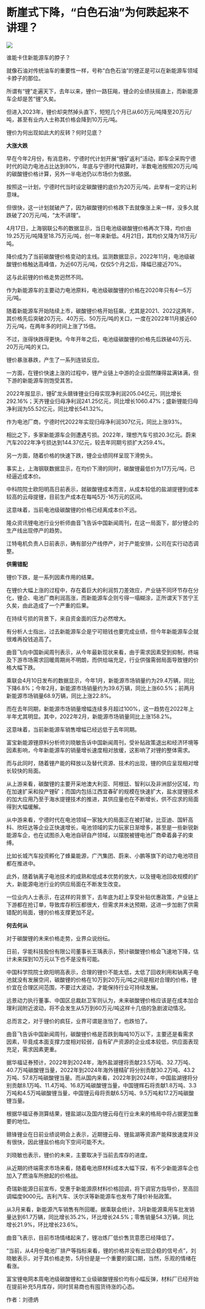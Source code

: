 # 断崖式下降，“白色石油”为何跌起来不讲理？

![](https://inews.gtimg.com/news_bt/Ot4jRteYHoBgNgkdtcKyHCE0Ngu4GCuyEwDApVP5OUtqAAA/1000)

谁能卡住新能源车的脖子？

就像石油对传统油车的重要性一样，号称“白色石油”的锂正是可以在新能源车领域卡脖子的那位。

所谓有“锂”走遍天下，去年以来，锂价一路狂飚，锂企的业绩扶摇直上，而新能源车企却是苦“锂”久矣。

但进入2023年，锂价却突然掉头直下，短短几个月已从60万元/吨降至20万元/吨，甚至有业内人士称其价格会降到10万元/吨。

锂价为何出现如此大的反转？何时见底？

**大涨大跌**

早在今年2月份，有消息称，宁德时代计划开展“锂矿返利”活动，即车企采购宁德时代的动力电池占比达到80%，年底与宁德时代结算时，半数电池按照20万元/吨的碳酸锂价格计算，另外一半电池仍以市场价为依据。

按照这一计划，宁德时代当时设定碳酸锂的底价为20万元/吨，此举有一定的让利意味。

但很快，这一计划就破产了，因为碳酸锂的价格跌下去就像涨上来一样，没多久就跌破了20万元/吨，“太不讲理”。

4月17日，上海钢联公布的数据显示，当日电池级碳酸锂价格再次下降，均价由19.25万元/吨降至18.75万元/吨，创一年来新低。4月21日，其均价又降为18万元/吨。

降价成为了当前碳酸锂价格变动的主线。监测数据显示，2022年11月，电池级碳酸锂价格触达高峰值，为近60万元/吨，仅仅5个月之后，降幅已接近70%。

这与此前锂的价格走势迥然不同。

作为新能源车的主要动力电池原料，电池级碳酸锂的价格在2020年只有4—5万元/吨。

随着新能源车开始陆续上市，碳酸锂价格开始狂飙，尤其是2021、2022这两年，其价格先后突破20万元、40万元、50万元/吨的关口，一度在2022年11月接近60万元/吨，在两年多的时间上涨了15倍。

不过，涨得快跌得更快。今年开年之后，电池级碳酸锂的价格先后跌破40万元、20万元/吨的关口。

锂价暴涨暴跌，产生了一系列连锁反应。

一方面，在锂价快速上涨的过程中，锂产业链上中游的企业固然赚得盆满钵满，但下游的新能源车则饱受其苦。

2022年报显示，锂矿龙头赣锋锂业归母实现净利润205.04亿元，同比增长292.16%；天齐锂业归母净利润241.25亿元，同比增长1060.47%；盛新锂能归母净利润为55.52亿元，同比增长541.32%。

作为电池厂商，宁德时代2022年实现归母净利润307亿元，同比上涨93%。

相比之下，多家新能源车企则遭遇亏损。2022年，理想汽车亏损20.3亿元。蔚来汽车2022年净亏损达到144.37亿元，较去年同期亏损扩大259.4%。

另一方面，随着价格的快速下跌，锂企业绩同样呈现下滑势头。

事实上，上海钢联数据显示，在均价下滑的同时，碳酸锂最低价为17万元/吨，已经逼近成本价。

中科院院士欧阳明高日前表示，就碳酸锂成本而言，从成本较低的盐湖提锂到成本较高的云母提锂，目前生产成本在每吨5万-16万元的区间。

这意味着，当前电池级碳酸锂的价格已经离成本价不远。

隆众资讯锂电池行业分析师曲音飞告诉中国新闻周刊，在这一局面下，部分锂企的生产线出现停产的趋势。

江特电机负责人日前表示，确有部分产线停产，对于产能安排，公司在实行动态调整。

**供需错配**

锂价下跌，是一系列因素作用的结果。

在锂价大幅上涨的过程中，存在着巨大的利润剪刀差效应，产业链不同环节存在分化，锂企、电池厂商利润高涨，而新能源车企则亏得一塌糊涂，正所谓天下苦宁王久矣，由此造成了一个严重的后果。

在持续亏损的背景下，来自资金面的压力必然增大。

有分析人士指出，过去新能源车企是宁可赔钱也要完成业绩，但今年新能源车企就很难再投钱追高了。

曲音飞向中国新闻周刊表示，从今年最新现状来看，由于需求因素受到抑制，终端及下游市场需求回暖周期尚不明朗，而供给端充足，行业供强需弱局面导致锂的价格大幅下跌。

乘联会4月10日发布的数据显示，今年1月，新能源市场销量约为29.4万辆，同比下降6.8%；今年2月，新能源市场销量约为39.6万辆，同比上涨60.5%；前两月新能源市场销量68.9万辆，同比上涨22.8%。

而在去年同期，新能源市场销量增幅连续多月超过100%，这一趋势在2022年上半年尤其明显。其中，2022年2月，新能源市场销量同比上涨158.2%。

这意味着，当前新能源车销售增幅已经远低于去年同期。

富宝新能源锂原料分析师刘晓敏告诉中国新闻周刊，受补贴政策退出和经济环境等因素影响，今年新能源车的销量增长速度相对放缓，这影响了对锂的整体需求。

而与此同时，随着锂产能的释放以及替代资源、技术的出现，锂的供应呈现相对增长较快的局面。

从上游来看，碳酸锂的主要开采地澳大利亚、阿根廷、智利以及非洲部分区域，均在加速扩采和投产锂矿；而国内包括江西宜春矿的规模在快速扩大，盐水提锂技术的加大应用乃至于海水提锂技术的推进，其供应量也在不断增长，供不应求的局面得到大幅缓解。

从中游来看，宁德时代在电池领域一家独大的局面正在被打破，比亚迪、国轩高科、欣旺达等企业正快速增长，电池领域的实力玩家日渐增多，甚至是一些新锐新能源车企，也在试图杀入电池自研自产领域，以摆脱被锂电池厂商牵着鼻子的束缚。

比如长城汽车投资孵化了蜂巢能源，广汽集团、蔚来、小鹏等旗下的动力电池项目都在推进中。

此外，随着钠离子电池技术的成熟和低成本优势的放大，以及锂电池回收规模的扩大，新能源电池行业的供应局面在不断发生改变。

一位业内人士表示，在这样的背景下，去年底为赶上享受补贴优惠政策，产业链上下游都在抢订单，导致库存积压都很大，但需求并未达预期，这进一步加剧了供需错配的局面，锂的价格支撑更加不足。

**何去何从**

对于碳酸锂的未来价格走势，业界众说纷纭。

日前，孚能科技股份有限公司董事长王瑀表示，预计碳酸锂价格会飞速地下降，估计未来探到10万元以下也不是没有可能。

中国科学院院士欧阳明高表示，合理的锂价不能太低，太低了回收利用和钠离子电池就没有发展空间，碳酸锂的价格在10万到20万元/吨之间是相对合理的价格，锂价宜在合理区间范围，不要过大波动，才能保持行业可持续发展。

远景动力执行董事、中国区总裁赵卫军则认为，未来碳酸锂价格应该是在成本加合理利润附近波动，将不会发生从5万到60万元/吨这样十几倍的急剧波动情况。

总而言之，对于锂价的疯狂，业界可谓是涨怕了，也跌怕了。

曲音飞告诉中国新闻周刊，碳酸锂价格是否跌到每吨10万以下，主要还是看需求因素，毕竟成本面支撑力度相对较弱，自有矿产资源的企业成本较低，供应面表现充足，需求因素更重。

据华福证券预计，2022年到2024年，海外盐湖锂将贡献23.5万吨、32.7万吨、40.7万吨碳酸锂当量，2022年到2024年海外锂精矿将分别贡献30.2万吨、43.2万吨、57.8万吨碳酸锂当量。而从国内来看，2022年到2024年，中国盐湖锂将分别贡献8.1万吨、11.4万吨、16.8万吨碳酸锂当量，中国锂辉石将贡献1.8万吨、3.3万吨和4.5万吨碳酸锂当量，中国锂云母将贡献6.5万吨、9.5万吨和17.2万吨碳酸锂当量。

根据华福证券测算结果，锂盐湖以及国内锂云母在行业未来的格局中将占据更加重要的地位。

赣锋锂业在日前业绩说明会上表示，近期锂云母、锂盐湖等资源产能释放速度并没有很快，因此锂盐价格向下空间可能不大。

刘晓敏也表示，锂价的未来，主要取决于当前去库存的进度。

从近期的终端需求市场来看，随着电池原材料成本大幅下探，有不少新能源车企也加入了燃油车所掀起的价格战。

奇瑞新能源日前宣布，受惠于新能源原材料价格回调，将下调官方指导价，至高回调幅度9000元。吉利汽车、沃尔沃等新能源车也发布了降价补贴政策。

从3月来看，新能源汽车销售有所回暖。据乘联会统计，3月新能源乘用车批发销量达到61.7万辆，同比增长35.2%，环比增长24.5%；零售销量54.3万辆，同比增长21.9%，环比增长23.6%。

曲音飞表示，目前市场情绪起来了，锂冶炼厂低价售货意愿已经降低了。

“当前，从4月份电池厂排产等指标来看，锂的价格并没有出现企稳的信号点”，刘晓敏表示，对于其价格走势，5月份是是一个重要的窗口期，当然，乐观的情绪在看涨。

富宝锂电网本周电池级碳酸锂和工业级碳酸锂报价均有小幅反弹，材料厂已经开始在提前补充5月库存，同时贸易商也有囤货待涨的心态。

作者：刘德炳

